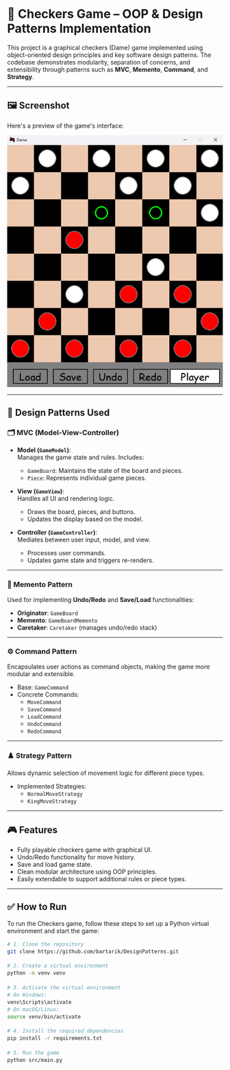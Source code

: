 # 🧩 Checkers Game – OOP & Design Patterns Implementation

This project is a graphical checkers (Dame) game implemented using object-oriented design principles and key software design patterns. The codebase demonstrates modularity, separation of concerns, and extensibility through patterns such as **MVC**, **Memento**, **Command**, and **Strategy**.

---

## 🖼️ Screenshot

Here's a preview of the game's interface:

![Checkers Game UI](./screenshot.png)

---

## 🧱 Design Patterns Used

### 🗂️ MVC (Model-View-Controller)

- **Model (`GameModel`)**:  
  Manages the game state and rules. Includes:
  - `GameBoard`: Maintains the state of the board and pieces.
  - `Piece`: Represents individual game pieces.

- **View (`GameView`)**:  
  Handles all UI and rendering logic.
  - Draws the board, pieces, and buttons.
  - Updates the display based on the model.

- **Controller (`GameController`)**:  
  Mediates between user input, model, and view.
  - Processes user commands.
  - Updates game state and triggers re-renders.

---

### 🧠 Memento Pattern

Used for implementing **Undo/Redo** and **Save/Load** functionalities:

- **Originator**: `GameBoard`  
- **Memento**: `GameBoardMemento`  
- **Caretaker**: `Caretaker` (manages undo/redo stack)

---

### ⚙️ Command Pattern

Encapsulates user actions as command objects, making the game more modular and extensible.

- Base: `GameCommand`
- Concrete Commands:
  - `MoveCommand`
  - `SaveCommand`
  - `LoadCommand`
  - `UndoCommand`
  - `RedoCommand`

---

### ♟️ Strategy Pattern

Allows dynamic selection of movement logic for different piece types.

- Implemented Strategies:
  - `NormalMoveStrategy`
  - `KingMoveStrategy`

---

## 🎮 Features

- Fully playable checkers game with graphical UI.
- Undo/Redo functionality for move history.
- Save and load game state.
- Clean modular architecture using OOP principles.
- Easily extendable to support additional rules or piece types.

---

## ✅ How to Run

To run the Checkers game, follow these steps to set up a Python virtual environment and start the game:

```bash
# 1. Clone the repository
git clone https://github.com/bartarik/DesignPatterns.git

# 2. Create a virtual environment
python -m venv venv

# 3. Activate the virtual environment
# On Windows:
venv\Scripts\activate
# On macOS/Linux:
source venv/bin/activate

# 4. Install the required dependencies
pip install -r requirements.txt

# 5. Run the game
python src/main.py
```

